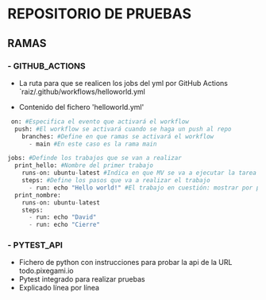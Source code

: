 # REPOSITORIO DE PRUEBAS
## RAMAS
### - GITHUB_ACTIONS
- La ruta para que se realicen los jobs del yml por GitHub Actions
`raiz/.github/workflows/helloworld.yml

- Contenido del fichero 'helloworld.yml'
```python
 on: #Especifica el evento que activará el workflow
  push: #El workflow se activará cuando se haga un push al repo
    branches: #Define en que ramas se activará el workflow
      - main #En este caso es la rama main

jobs: #Definde los trabajos que se van a realizar
  print_hello: #Nombre del primer trabajo
    runs-on: ubuntu-latest #Indica en que MV se va a ejecutar la tarea
    steps: #Define los pasos que va a realizar el trabajo
      - run: echo "Hello world!" #El trabajo en cuestión: mostrar por pantalla "Hello world!"
  print_nombre:
    runs-on: ubuntu-latest
    steps:
      - run: echo "David"
      - run: echo "Cierre"
```

### - PYTEST_API
- Fichero de python con instrucciones para probar la api de la URL todo.pixegami.io
- Pytest integrado para realizar pruebas
- Explicado línea por línea
